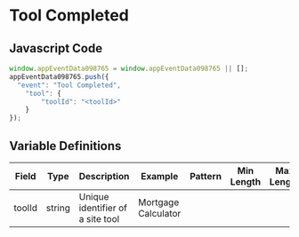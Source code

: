 # Tool Completed

### 

## Javascript Code
```js
window.appEventData098765 = window.appEventData098765 || [];
appEventData098765.push({
  "event": "Tool Completed",
    "tool": {
        "toolId": "<toolId>"
    }
});
```

## Variable Definitions

|Field|Type|Description|Example|Pattern|Min Length|Max Length|Minimum|Maximum|Multiple Of|
| --- | --- | --- | --- | --- | --- | --- | --- | --- | --- |
|toolId|string|Unique identifier of a site tool|Mortgage Calculator|||||||



